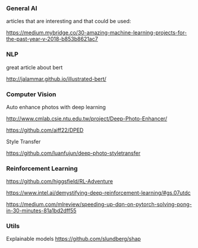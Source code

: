 ### General AI

articles that are interesting and that could be used:

https://medium.mybridge.co/30-amazing-machine-learning-projects-for-the-past-year-v-2018-b853b8621ac7

### NLP

great article about bert 

http://jalammar.github.io/illustrated-bert/

### Computer Vision

Auto enhance photos with deep learning

http://www.cmlab.csie.ntu.edu.tw/project/Deep-Photo-Enhancer/

https://github.com/aiff22/DPED

Style Transfer

https://github.com/luanfujun/deep-photo-styletransfer

### Reinforcement Learning

https://github.com/higgsfield/RL-Adventure

https://www.intel.ai/demystifying-deep-reinforcement-learning/#gs.07utdc

https://medium.com/mlreview/speeding-up-dqn-on-pytorch-solving-pong-in-30-minutes-81a1bd2dff55

### Utils

Explainable models https://github.com/slundberg/shap
